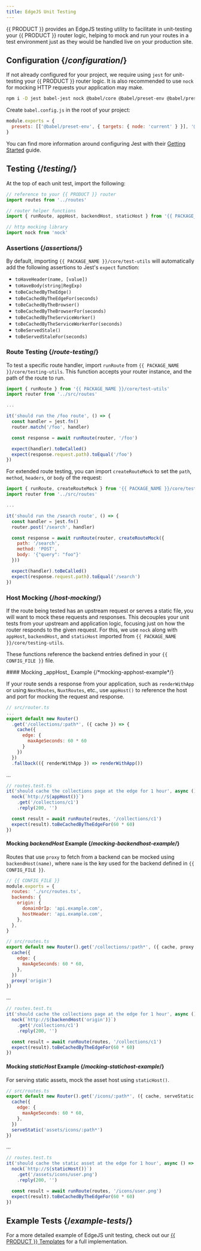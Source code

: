 ```yaml
---
title: EdgeJS Unit Testing
---
```


{{ PRODUCT }} provides an EdgeJS testing utility to facilitate in unit-testing your {{ PRODUCT }} router logic, helping to mock and run your routes in a test environment just as they would be handled live on your production site.

## Configuration {/*configuration*/}

If not already configured for your project, we require using `jest` for unit-testing your {{ PRODUCT }} router logic. It is also recommended to use `nock` for mocking HTTP requests your application may make.

```bash
npm i -D jest babel-jest nock @babel/core @babel/preset-env @babel/preset-typescript
```

Create `babel.config.js` in the root of your project:

```js
module.exports = {
  presets: [['@babel/preset-env', { targets: { node: 'current' } }], '@babel/preset-typescript'],
}
```

You can find more information around configuring Jest with their [Getting Started](https://jestjs.io/docs/getting-started) guide.

## Testing {/*testing*/}

At the top of each unit test, import the following:

```js
// reference to your {{ PRODUCT }} router
import routes from '../routes'

// router helper functions
import { runRoute, appHost, backendHost, staticHost } from '{{ PACKAGE_NAME }}/core/test-utils'

// http mocking library
import nock from 'nock'
```

### Assertions {/*assertions*/}

By default, importing `{{ PACKAGE_NAME }}/core/test-utils` will automatically add the following assertions to Jest's `expect` function:

- `toHaveHeader(name, [value])`
- `toHaveBody(string|RegExp)`
- `toBeCachedByTheEdge()`
- `toBeCachedByTheEdgeFor(seconds)`
- `toBeCachedByTheBrowser()`
- `toBeCachedByTheBrowserFor(seconds)`
- `toBeCachedByTheServiceWorker()`
- `toBeCachedByTheServiceWorkerFor(seconds)`
- `toBeServedStale()`
- `toBeServedStaleFor(seconds)`

### Route Testing {/*route-testing*/}

To test a specific route handler, import `runRoute` from `{{ PACKAGE_NAME }}/core/testing-utils`. This function accepts your router instance, and the path of the route to run.

```js
import { runRoute } from '{{ PACKAGE_NAME }}/core/test-utils'
import router from '../src/routes'

...

it('should run the /foo route', () => {
  const handler = jest.fn()
  router.match('/foo', handler)

  const response = await runRoute(router, '/foo')

  expect(handler).toBeCalled()
  expect(response.request.path).toEqual('/foo')
})
```

For extended route testing, you can import `createRouteMock` to set the `path`, `method`, `headers`, or `body` of the request:

```js
import { runRoute, createRouteMock } from '{{ PACKAGE_NAME }}/core/test-utils'
import router from '../src/routes'

...

it('should run the /search route', () => {
  const handler = jest.fn()
  router.post('/search', handler)

  const response = await runRoute(router, createRouteMock({
    path: '/search',
    method: 'POST',
    body: '{"query": "foo"}'
  }))

  expect(handler).toBeCalled()
  expect(response.request.path).toEqual('/search')
})
```

### Host Mocking {/*host-mocking*/}

If the route being tested has an upstream request or serves a static file, you will want to mock these requests and responses. This decouples your unit tests from your upstream and application logic, focusing just on how the router responds to the given request. For this, we use `nock` along with `appHost`, `backendHost`, and `staticHost` imported from `{{ PACKAGE_NAME }}/core/testing-utils`.

These functions reference the backend entries defined in your `{{ CONFIG_FILE }}` file.

<Condition version="<=6">
#### Mocking _appHost_ Example {/*mocking-apphost-example*/}

If your route sends a response from your application, such as `renderWithApp` or using `NextRoutes`, `NuxtRoutes`, etc., use `appHost()` to reference the host and port for mocking the request and response.

```js
// src/router.ts
...
export default new Router()
  .get('/collections/:path*', ({ cache }) => {
    cache({
      edge: {
        maxAgeSeconds: 60 * 60
      }
    })
  })
  .fallback(({ renderWithApp }) => renderWithApp())
```

...

```js
// routes.test.ts
it('should cache the collections page at the edge for 1 hour', async () => {
  nock(`http://${appHost()}`)
    .get('/collections/c1')
    .reply(200, '')

  const result = await runRoute(routes, '/collections/c1')
  expect(result).toBeCachedByTheEdgeFor(60 * 60)
})
```
</Condition>

#### Mocking _backendHost_ Example {/*mocking-backendhost-example*/}

Routes that use `proxy` to fetch from a backend can be mocked using `backendHost(name)`, where `name` is the key used for the backend defined in `{{ CONFIG_FILE }}`.

```js
// {{ CONFIG_FILE }}
module.exports = {
  routes: './src/routes.ts',
  backends: {
    origin: {
      domainOrIp: 'api.example.com',
      hostHeader: 'api.example.com',
    },
  },
}

// src/routes.ts
export default new Router().get('/collections/:path*', ({ cache, proxy }) => {
  cache({
    edge: {
      maxAgeSeconds: 60 * 60,
    },
  })
  proxy('origin')
})
```

...

```js
// routes.test.ts
it('should cache the collections page at the edge for 1 hour', async () => {
  nock(`http://${backendHost('origin')}`)
    .get('/collections/c1')
    .reply(200, '')

  const result = await runRoute(routes, '/collections/c1')
  expect(result).toBeCachedByTheEdgeFor(60 * 60)
})
```

#### Mocking _staticHost_ Example {/*mocking-statichost-example*/}

For serving static assets, mock the asset host using `staticHost()`.

```js
// src/routes.ts
export default new Router().get('/icons/:path*', ({ cache, serveStatic }) => {
  cache({
    edge: {
      maxAgeSeconds: 60 * 60,
    },
  })
  serveStatic('assets/icons/:path*')
})
```

...

```js
// routes.test.ts
it('should cache the static asset at the edge for 1 hour', async () => {
  nock(`http://${staticHost()}`)
    .get('/assets/icons/user.png')
    .reply(200, '')

  const result = await runRoute(routes, '/icons/user.png')
  expect(result).toBeCachedByTheEdgeFor(60 * 60)
})
```

## Example Tests {/*example-tests*/}

For a more detailed example of EdgeJS unit testing, check out our [{{ PRODUCT }} Templates](https://github.com/layer0-docs/layer0-templates) for a full implementation.
